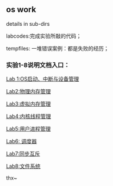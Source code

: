## os work 

details in sub-dirs 

labcodes:完成实验所敲的代码；

tempfiles: 一堆错误案例：都是失败的经历；

### 实验1-8说明文档入口：

[Lab 1:OS启动、中断与设备管理](https://github.com/leafCyhvss/os_ucore_formal/blob/master/main_work/labcodes/lab1/OS%20lab%201%20work%20issue.md)

[Lab2:物理内存管理](https://github.com/leafCyhvss/os_ucore_formal/blob/master/main_work/labcodes/lab2%20(another%20copy)/os_lab2_work_issue.md)

[Lab3:虚拟内存管理](https://github.com/leafCyhvss/os_ucore_formal/blob/master/main_work/labcodes/lab3%20(copy)/os_work_lab3%20issue.md)

[Lab4:内核线程管理](https://github.com/leafCyhvss/os_ucore_formal/blob/master/main_work/labcodes/lab4/os_work%20lab4%20issue.md)

[Lab5:用户进程管理](https://github.com/leafCyhvss/os_ucore_formal/blob/master/main_work/labcodes/lab5_2/os_work%20lab5%20issue.md)

[Lab6: 调度器](https://github.com/leafCyhvss/os_ucore_formal/blob/master/main_work/labcodes/lab6_1/os%20work_lab6%20issue.md)

[Lab7:同步互斥](https://github.com/leafCyhvss/os_ucore_formal/blob/master/main_work/labcodes/lab7/os_work%20lab7%20issue.md)

[Lab8:文件系统](https://github.com/leafCyhvss/os_ucore_formal/blob/master/main_work/labcodes/lab8/os%20work%20lab%208.md)

thx~
